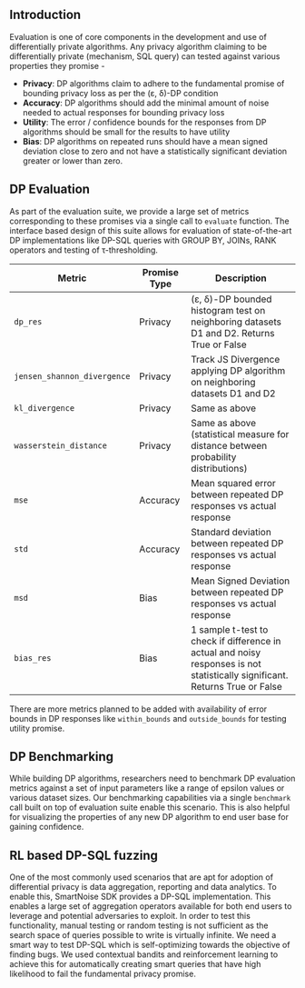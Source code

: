 ## Introduction

Evaluation is one of core components in the development and use of differentially private algorithms. Any privacy algorithm claiming to be differentially private (mechanism, SQL query) can tested against various properties they promise - 
* **Privacy**: DP algorithms claim to adhere to the fundamental promise of bounding privacy loss as per the (ε, δ)-DP condition
* **Accuracy**: DP algorithms should add the minimal amount of noise needed to actual responses for bounding privacy loss
* **Utility**: The error / confidence bounds for the responses from DP algorithms should be small for the results to have utility
* **Bias**: DP algorithms on repeated runs should have a mean signed deviation close to zero and not have a statistically significant deviation greater or lower than zero. 

## DP Evaluation
As part of the evaluation suite, we provide a large set of metrics corresponding to these promises via a single call to `evaluate` function. The interface based design of this suite allows for evaluation of state-of-the-art DP implementations like DP-SQL queries with GROUP BY, JOINs, RANK operators and testing of τ-thresholding. 

 | Metric  | Promise Type | Description |
 |---------|--------------|---------------------|
 |  `dp_res` | Privacy | (ε, δ)-DP bounded histogram test on neighboring datasets D1 and D2. Returns True or False         |
 |  `jensen_shannon_divergence` | Privacy | Track JS Divergence applying DP algorithm on neighboring datasets D1 and D2 |
 |  `kl_divergence` | Privacy | Same as above |
 |  `wasserstein_distance` | Privacy | Same as above (statistical measure for distance between probability distributions) |
 |  `mse` | Accuracy | Mean squared error between repeated DP responses vs actual response |
 |  `std` | Accuracy | Standard deviation between repeated DP responses vs actual response |
 |  `msd` | Bias | Mean Signed Deviation between repeated DP responses vs actual response |
 |  `bias_res` | Bias | 1 sample t-test to check if difference in actual and noisy responses is not statistically significant. Returns True or False |

 There are more metrics planned to be added with availability of error bounds in DP responses like `within_bounds` and `outside_bounds` for testing utility promise.  

## DP Benchmarking
While building DP algorithms, researchers need to benchmark DP evaluation metrics against a set of input parameters like a range of epsilon values or various dataset sizes. Our benchmarking capabilities via a single `benchmark` call built on top of evaluation suite enable this scenario. This is also helpful for visualizing the properties of any new DP algorithm to end user base for gaining confidence. 

## RL based DP-SQL fuzzing
One of the most commonly used scenarios that are apt for adoption of differential privacy is data aggregation, reporting and data analytics. To enable this, SmartNoise SDK provides a DP-SQL implementation. This enables a large set of aggregation operators available for both end users to leverage and potential adversaries to exploit. In order to test this functionality, manual testing or random testing is not sufficient as the search space of queries possible to write is virtually infinite. We need a smart way to test DP-SQL which is self-optimizing towards the objective of finding bugs. We used contextual bandits and reinforcement learning to achieve this for automatically creating smart queries that have high likelihood to fail the fundamental privacy promise. 

